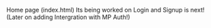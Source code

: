 Home page (index.html) Its being worked on
Login and Signup is next! (Later on adding Intergration with MP Auth!)
